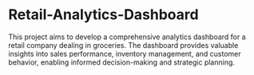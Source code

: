 # Retail-Analytics-Dashboard
This project aims to develop a comprehensive analytics dashboard for a retail company dealing in groceries. The dashboard provides valuable insights into sales performance, inventory management, and customer behavior, enabling informed decision-making and strategic planning.
